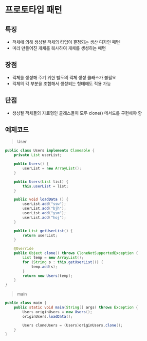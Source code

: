 # 프로토타입 패턴
## 특징
- 객체에 의해 생성될 객체의 타입이 결정되는 생산 디자인 패턴
- 미리 만들어진 개체를 복사하여 개체를 생성하는 패턴
## 장점
- 객체를 생성해 주기 위한 별도의 객체 생성 클래스가 불필요
- 객체의 각 부분을 조합해서 생성되는 형태에도 적용 가능
## 단점
- 생성될 객체들의 자료형인 클래스들이 모두 clone() 메서드를 구현해야 함
## 예제코드
> User
```java
public class Users implements Cloneable {
    private List userList;

    public Users() {
        userList = new ArrayList();
    }

    public Users(List list) {
        this.userList = list;
    }

    public void loadData () {
        userList.add("ssw");
        userList.add("bjh");
        userList.add("ysm");
        userList.add("hoj");
    }

    public List getUserList() {
        return userList;
    }

    @Override
    public Object clone() throws CloneNotSupportedException {
        List temp = new ArrayList();
        for (String s : this.getUserList()) {
            temp.add(s);
        }
        return new Users(temp);
    }
}
```
> main
```java
public class main {
    public static void main(String[] args) throws Exception {
        Users originUsers = new Users();
        originUsers.loadData();

        Users cloneUsers = (Users)originUsers.clone();
    }
}
```